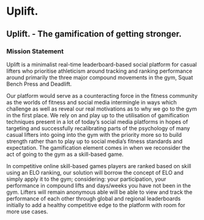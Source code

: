 # Uplift.

## Uplift. - The gamification of getting stronger.

### Mission Statement

Uplift is a minimalist real-time leaderboard-based social platform for casual lifters who prioritise athleticism around tracking and ranking performance around primarily the three major compound movements in the gym, Squat Bench Press and Deadlift. 

Our platform would serve as a counteracting force in the fitness community as the worlds of fitness and social media intermingle in ways which challenge as well as reveal our real motivations as to why we go to the gym in the first place. We rely on and play up to the utilisation of gamification techniques present in a lot of today’s social media platforms in hopes of targeting and successfully recalibrating parts of the psychology of many casual lifters into going into the gym with the priority more so to build strength rather than to play up to social media’s fitness standards and expectation. The gamification element comes in when we reconsider the act of going to the gym as a skill-based game. 

In competitive online skill-based games players are ranked based on skill using an ELO ranking, our solution will borrow the concept of ELO and simply apply it to the gym; considering: your participation, your performance in compound lifts and days/weeks you have not been in the gym. Lifters will remain anonymous able will be able to view and track the performance of each other through global and regional leaderboards initially to add a healthy competitive edge to the platform with room for more use cases.
